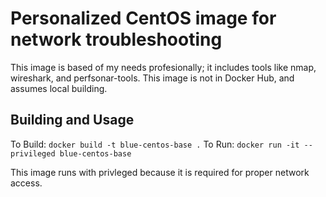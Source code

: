 # Personalized CentOS image for network troubleshooting

This image is based of my needs profesionally; it includes tools like nmap, wireshark, and perfsonar-tools. This image is not in Docker Hub, and assumes local building.

## Building and Usage

To Build: `docker build -t blue-centos-base .`
To Run: `docker run -it --privileged blue-centos-base`

This image runs with privleged because it is required for proper network access.